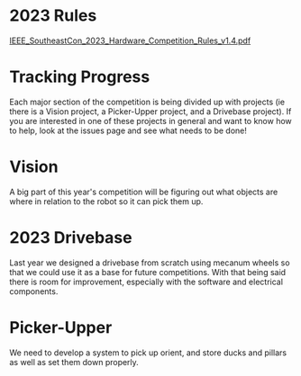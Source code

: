 # 2023 Rules

[IEEE_SoutheastCon_2023_Hardware_Competition_Rules_v1.4.pdf](https://github.com/car-robotics/2023/files/8420004/IEEE_SoutheastCon_2023_Hardware_Competition_Rules_v1.4.pdf)

# Tracking Progress
Each major section of the competition is being divided up with projects (ie there is a Vision project, a Picker-Upper project, and a Drivebase project). If you are interested in one of these projects in general and want to know how to help, look at the issues page and see what needs to be done!

# Vision
A big part of this year's competition will be figuring out what objects are where in relation to the robot so it can pick them up.

# 2023 Drivebase
Last year we designed a drivebase from scratch using mecanum wheels so that we could use it as a base for future competitions. With that being said there is room for improvement, especially with the software and electrical components.

# Picker-Upper
We need to develop a system to pick up orient, and store ducks and pillars as well as set them down properly.

